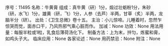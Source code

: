 序号：11495
名称：牛黄膏
组成：真牛黄（研）1分，煅过壮蛎粉1分，朱砂（研，水飞）1分，雄黄（研，飞）1分，人参（去芦）半两，甘草（炙）半两，龙脑半分（研）。
出处：《卫生总微》卷十五。
主治：小儿惊啼。儿睡着时，忽然乍惊哭而觉，面赤口干，乃风热邪气乘心脏而作。
加减：None
功效：None
用法用量：每服半粒或1粒，乳食后薄荷汤化下。
制备方法：上为末，拌匀，炼蜜和膏，如鸡头子大。
临床应用：None
各家论述：None
用药禁忌：None
附注：None
